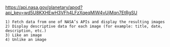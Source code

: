 <!-- Sample web service requests: -->
https://api.nasa.gov/planetary/apod?api_key=wd5U8KXHEwH3VFh4LFzXqeqMIW4vUjMqn7EtRgSU

<!-- Objectives: -->
    1) Fetch data from one of NASA’s APIs and display the resulting images
    2) Display descriptive data for each image (for example: title, date, description, etc.)
    3) Like an image
    4) Unlike an image
